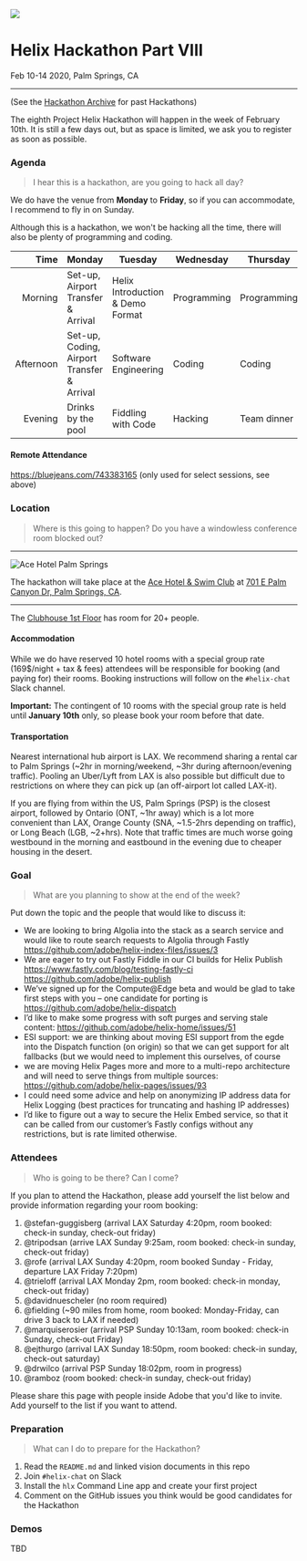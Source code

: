 ![](https://pix10.agoda.net/hotelImages/2402734/-1/b5d74d246877c37d36189a12343f3409.jpg?s=1024x768)

# Helix Hackathon Part VIII

Feb 10-14 2020, Palm Springs, CA

---

(See the [Hackathon Archive](./README.md) for past Hackathons)

The eighth Project Helix Hackathon will happen in the week of February 10th. It is still a few days out, but as space is limited, we ask you to register as soon as possible.

### Agenda

> I hear this is a hackathon, are you going to hack all day?

We do have the venue from **Monday** to **Friday**, so if you can accommodate, I recommend to fly in on Sunday.

Although this is a hackathon, we won't be hacking all the time, there will also be plenty of programming and coding.

| Time      | Monday                     | Tuesday                          | Wednesday   | Thursday    | Friday                   |
| --------: | -------------------------- | -------------------------------- | ----------- | ----------- | ------------------------ |
|   Morning | Set-up, Airport Transfer & Arrival                          | Helix Introduction & Demo Format | Programming | Programming | Demos                    |
| Afternoon | Set-up, Coding, Airport Transfer & Arrival | Software Engineering             | Coding      | Coding      | Team lunch and departure |
|   Evening | Drinks by the pool             | Fiddling with Code               | Hacking     | Team dinner | -                        |

#### Remote Attendance

https://bluejeans.com/743383165 (only used for select sessions, see above)

### Location

> Where is this going to happen? Do you have a windowless conference room blocked out?

---

![Ace Hotel Palm Springs](https://media2.trover.com/T/4fd88b659738f037dc000045/fixedw_large_4x.jpg)

The hackathon will take place at the [Ace Hotel & Swim Club](https://www.acehotel.com/palmsprings/spa-and-swim-club/swim-club/) at [701 E Palm Canyon Dr, Palm Springs, CA](https://goo.gl/maps/mYjj9XhUn8n1RB677).

---


The [Clubhouse 1st Floor](https://www.acehotel.com/palmsprings/events-and-spaces/event-spaces/spaces/) has room for 20+ people. 

#### Accommodation

While we do have reserved 10 hotel rooms with a special group rate (169$/night + tax & fees) attendees will be responsible for booking (and paying for) their rooms. Booking instructions will follow on the `#helix-chat` Slack channel.

**Important:** The contingent of 10 rooms with the special group rate is held until **January 10th** only, so please book your room before that date.

#### Transportation

Nearest international hub airport is LAX. We recommend sharing a rental car to Palm Springs (~2hr in morning/weekend, ~3hr during afternoon/evening traffic). Pooling an Uber/Lyft from LAX is also possible but difficult due to restrictions on where they can pick up (an off-airport lot called LAX-it).

If you are flying from within the US, Palm Springs (PSP) is the closest airport, followed by Ontario (ONT, ~1hr away) which is a lot more convenient than LAX, Orange County (SNA, ~1.5-2hrs depending on traffic), or Long Beach (LGB, ~2+hrs). Note that traffic times are much worse going westbound in the morning and eastbound in the evening due to cheaper housing in the desert.

### Goal

> What are you planning to show at the end of the week?

Put down the topic and the people that would like to discuss it:

- We are looking to bring Algolia into the stack as a search service and would like to route search requests to Algolia through Fastly https://github.com/adobe/helix-index-files/issues/3
- We are eager to try out Fastly Fiddle in our CI builds for Helix Publish https://www.fastly.com/blog/testing-fastly-ci https://github.com/adobe/helix-publish
- We’ve signed up for the Compute@Edge beta and would be glad to take first steps with you – one candidate for porting is https://github.com/adobe/helix-dispatch
- I’d like to make some progress with soft purges and serving stale content: https://github.com/adobe/helix-home/issues/51 
- ESI support: we are thinking about moving ESI support from the egde into the Dispatch function (on origin) so that we can get support for alt fallbacks (but we would need to implement this ourselves, of course
- we are moving Helix Pages more and more to a multi-repo architecture and will need to serve things from multiple sources: https://github.com/adobe/helix-pages/issues/93
- I could need some advice and help on anonymizing IP address data for Helix Logging (best practices for truncating and hashing IP addresses)
- I’d like to figure out a way to secure the Helix Embed service, so that it can be called from our customer’s Fastly configs without any restrictions, but is rate limited otherwise.

### Attendees

> Who is going to be there? Can I come?

If you plan to attend the Hackathon, please add yourself the list below and provide information regarding your room booking:

1. @stefan-guggisberg (arrival LAX Saturday 4:20pm, room booked: check-in sunday, check-out friday)
1. @tripodsan (arrive LAX Sunday 9:25am, room booked: check-in sunday, check-out friday)
1. @rofe (arrival LAX Sunday 4:20pm, room booked Sunday - Friday, departure LAX Friday 7:20pm)
1. @trieloff (arrival LAX Monday 2pm, room booked: check-in monday, check-out friday)
1. @davidnuescheler (no room required)
1. @fielding (~90 miles from home, room booked: Monday-Friday, can drive 3 back to LAX if needed)
1. @marquiserosier (arrival PSP Sunday 10:13am, room booked: check-in Sunday, check-out Friday)
1. @ejthurgo (arrival LAX Sunday 18:50pm, room booked: check-in sunday, check-out saturday)
1. @drwilco (arrival PSP Sunday 18:02pm, room in progress)
1. @ramboz (room booked: check-in sunday, check-out friday)

Please share this page with people inside Adobe that you'd like to invite. Add yourself to the list if you want to attend.

### Preparation

> What can I do to prepare for the Hackathon?

1. Read the `README.md` and linked vision documents in this repo
2. Join `#helix-chat` on Slack
3. Install the `hlx` Command Line app and create your first project
4. Comment on the GitHub issues you think would be good candidates for the Hackathon

### Demos

TBD

